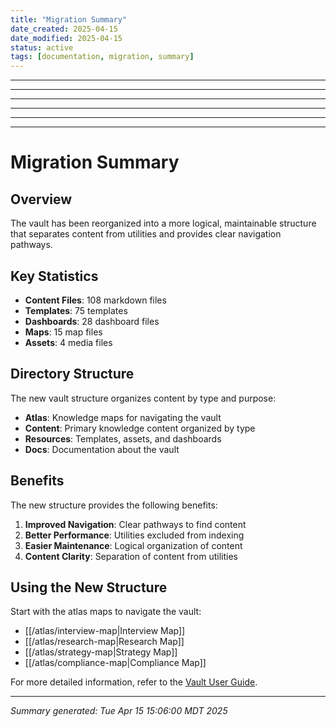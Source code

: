 ```yaml
---
title: "Migration Summary"
date_created: 2025-04-15
date_modified: 2025-04-15
status: active
tags: [documentation, migration, summary]
---
```


---

---

---

---

---

---

# Migration Summary

## Overview

The vault has been reorganized into a more logical, maintainable structure that separates content from utilities and provides clear navigation pathways.

## Key Statistics

- **Content Files**: 108 markdown files
- **Templates**: 75 templates
- **Dashboards**: 28 dashboard files
- **Maps**: 15 map files
- **Assets**: 4 media files

## Directory Structure

The new vault structure organizes content by type and purpose:

- **Atlas**: Knowledge maps for navigating the vault
- **Content**: Primary knowledge content organized by type
- **Resources**: Templates, assets, and dashboards
- **Docs**: Documentation about the vault

## Benefits

The new structure provides the following benefits:

1. **Improved Navigation**: Clear pathways to find content
2. **Better Performance**: Utilities excluded from indexing
3. **Easier Maintenance**: Logical organization of content
4. **Content Clarity**: Separation of content from utilities

## Using the New Structure

Start with the atlas maps to navigate the vault:

- [[/atlas/interview-map|Interview Map]]
- [[/atlas/research-map|Research Map]]
- [[/atlas/strategy-map|Strategy Map]]
- [[/atlas/compliance-map|Compliance Map]]

For more detailed information, refer to the [Vault User Guide](vault_user_guide.md).

---

*Summary generated: Tue Apr 15 15:06:00 MDT 2025*
